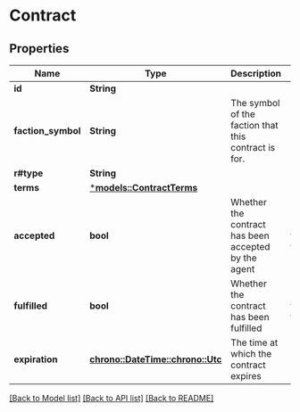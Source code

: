 # Contract

## Properties
Name | Type | Description | Notes
------------ | ------------- | ------------- | -------------
**id** | **String** |  | 
**faction_symbol** | **String** | The symbol of the faction that this contract is for. | 
**r#type** | **String** |  | 
**terms** | [***models::ContractTerms**](ContractTerms.md) |  | 
**accepted** | **bool** | Whether the contract has been accepted by the agent | [default to false]
**fulfilled** | **bool** | Whether the contract has been fulfilled | [default to false]
**expiration** | [**chrono::DateTime::<chrono::Utc>**](DateTime.md) | The time at which the contract expires | 

[[Back to Model list]](../README.md#documentation-for-models) [[Back to API list]](../README.md#documentation-for-api-endpoints) [[Back to README]](../README.md)


